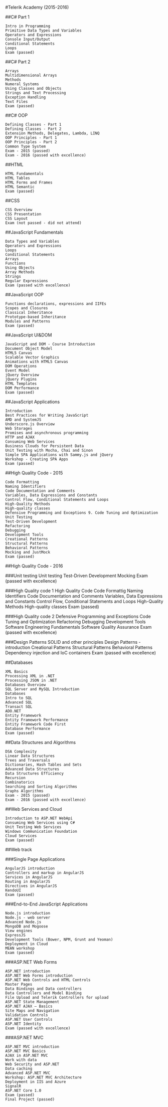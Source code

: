 #Telerik Academy (2015-2016)

##C# Part 1

    Intro in Programming
    Primitive Data Types and Variables
    Operators and Expressions
    Console Input/Output
    Conditional Statements
    Loops
    Exam (passed)

##C# Part 2

    Arrays
    Multidimensional Arrays
    Methods
    Numeral Systems
    Using Classes and Objects
    Strings and Text Processing
    Exception Handling
    Text Files
    Exam (passed)

##C# OOP

    Defining Classes - Part 1
    Defining Classes - Part 2
    Extension Methods, Delegates, Lambda, LINQ
    OOP Principles - Part 1
    OOP Principles - Part 2
    Common Type System
    Exam - 2015 (passed)
    Exam - 2016 (passed with excellence)

##HTML

    HTML Fundamentals
    HTML Tables
    HTML Forms and Frames
    HTML Semantic
    Exam (passed)

##CSS

    CSS Overview
    CSS Presentation
    CSS Layout
    Exam (not passed - did not attend)

##JavaScript Fundamentals

    Data Types and Variables
    Operators and Expressions
    Loops
    Conditional Statements
    Arrays
    Functions
    Using Objects
    Array Methods
    Strings
    Regular Expressions
    Exam (passed with excellence)

##JavaScript OOP

    Functions declarations, expressions and IIFEs
    Scopes and Closures
    Classical Inheritance
    Prototype-based Inheritance
    Modules and Patterns
    Exam (passed)

##JavaScript UI&DOM

    JavaScript and DOM - Course Introduction
    Document Object Model
    HTML5 Canvas
    Scalable Vector Graphics
    Animations with HTML5 Canvas
    DOM Operations
    Event Model
    jQuery Overview
    jQuery Plugins
    HTML Templates
    DOM Performance
    Exam (passed)

##JavaScript Applications

    Introduction
    Best Practices for Writing JavaScript
    AMD and SystemJS
    Underscore.js Overview
    Web Storages
    Promises and asynchronous programming
    HTTP and AJAX
    Consuming Web Services
    Business Clouds for Persistent Data
    Unit Testing with Mocha, Chai and Sinon
    Simple SPA Applications with Sammy.js and jQuery
    Workshop - Creating SPA Apps
    Exam (passed)

##High Quality Code - 2015

    Code Formatting
    Naming Identifiers
    Code Documentation and Comments
    Variables, Data Expressions and Constants
    Control Flow, Conditional Statements and Loops
    High-Quality Methods
    High-quality classes
    Defensive Programming and Exceptions 9. Code Tuning and Optimization
    Unit Testing
    Test-Driven Development
    Refactoring
    Debugging
    Development Tools
    Creational Patterns
    Structural Patterns
    Behavioral Patterns
    Mocking and JustMock
    Exam (passed)

##High Quality Code - 2016

###Unit testing
    Unit testing
    Test-Driven Development
    Mocking
    Exam (passed with excellence)
      
###High Quality code 1
    High Quality Code
    Code Formattig
    Naming Identifiers
    Code Documentation and Comments
    Variables, Data Expressions and Constants
    Control Flow, Conditional Statements and Loops
    High-Quality Methods
    High-quality classes
    Exam (passed)

###High Quality code 2
    Defensive Programming and Exceptions
    Code Tuning and Optimization
    Refactoring
    Debugging
    Development Tools
    Software Engineering Fundamentals
    Software Quality Assurance
    Exam (passed with excellence)

###Design Patterns
    SOLID and other principles
    Design Patterns - introduction
    Creational Patterns
    Structural Patterns
    Behavioral Patterns
    Dependency injection and IoC containers
    Exam (passed with excellence)

##Databases

    XML Basics
    Processing XML in .NET
    Processing JSON in .NET
    Databases Overview
    SQL Server and MySQL Introduction
    Databases
    Intro to SQL
    Advanced SQL
    Transact SQL
    ADO.NET
    Entity Framework
    Entity Framework Performance
    Entity Framework Code First
    Database Performance
    Exam (passed)

##Data Structures and Algorithms

    DSA Complexity
    Linear Data Structures
    Trees and Traversals
    Dictionaries, Hash Tables and Sets
    Advanced Data Structures
    Data Structures Efficiency
    Recursion
    Combinatorics
    Searching and Sorting Algorithms
    Graphs Algorithms
    Exam - 2015 (passed)
    Exam - 2016 (passed with excellence)

##Web Services and Cloud

    Introduction to ASP.NET WebApi
    Consuming Web Services using C#
    Unit Testing Web Services
    Windows Communication Foundation
    Cloud Services
    Exam (passed)
    
##Web track

###Single Page Applications
  
    AngularJS introduction
    Controllers and markup in AngularJS
    Services in AngularJS
    Routing in AngularJS
    Directives in AngularJS
    KendoUI
    Exam (passed)

###End-to-End JavaScript Applications
  
    Node.js introduction
    Node.js - web server
    Advanced Node.js
    MongoDB and Mogoose
    View engines
    ExpressJS
    Development Tools (Bower, NPM, Grunt and Yeoman)
    Deployment in Cloud
    MEAN workshop
    Exam (passed)

###ASP.NET Web Forms

    ASP.NET introduction
    ASP.NET Web Forms introduction
    ASP.NET Web Controls and HTML Controls
    Master Pages
    Data Bindings and Data controllers
    Data Controllers and Model Binding
    File Upload and Telerik Controllers for upload
    ASP.NET State Management
    ASP.NET AJAX – Basics
    Site Maps and Navigation
    Validation Controls
    ASP.NET User Controls
    ASP.NET Identity
    Exam (passed with excellence)
  
###ASP.NET MVC

    ASP.NET MVC introduction
    ASP.NET MVC Basics
    AJAX in ASP.NET MVC
    Work with data
    Web Security and ASP.NET
    Data caching
    Advanced ASP.NET MVC
    Workshop: ASP.NET MVC Architecture
    Deployment in IIS and Azure
    SignalR
    ASP.NET Core 1.0
    Exam (passed)
    Final Project (passed)
